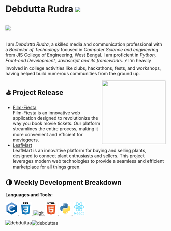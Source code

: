 <h1>Debdutta Rudra</a> <img
src="https://github.com/blackcater/blackcater/raw/main/images/Hi.gif" height="32" /></h1>

<br />

<a href="mailto:rudradebdutta20@gmail.com">
  <img src="https://github.com/blackcater/blackcater/raw/main/images/social-gmail.svg" height="40" />
</a>

<br />
<br />

I am *Debdutta Rudra*, a skilled media and communication professional with a _Bachelor of Technology_ focused in _Computer Science and engineering_ from JIS College of Engineering, West Bengal. I am proficient in *Python, Front-end Development, Javascript and its frameworks*. ⚡ I'm heavily involved in college activities like clubs, hackathons, fests, and workshops, having helped build numerous communities from the ground up.

<a href="#"><img align="right" src="https://github.com/blackcater/blackcater/raw/main/images/banner.gif" width="200 " height="200" /></a>

## ⛳️ Project Release

- <a href='https://github.com/Debduttaa/Flim-Fiesta' target='_blank'>Film-Fiesta</a>
  <br/> Film-Fiesta is an innovative web application designed to revolutionize the way you book movie tickets. Our platform streamlines the entire process, making it more convenient and efficient for moviegoers.
- <a href='https://github.com/Debduttaa/LeafMart' target='_blank'>LeafMart</a>
  <br/> LeafMart is an innovative platform for buying and selling plants, designed to connect plant enthusiasts and sellers. This project leverages modern web technologies to provide a seamless and efficient marketplace for all things green.


## 🌗 Weekly Development Breakdown


<!-- wakatime_plugin_end -->

**Languages and Tools:**

<p align="left"> <a href="https://www.cprogramming.com/" target="_blank" rel="noreferrer"> <img src="https://raw.githubusercontent.com/devicons/devicon/master/icons/c/c-original.svg" alt="c" width="40" height="40"/> </a> <a href="https://www.w3schools.com/css/" target="_blank" rel="noreferrer"> <img src="https://raw.githubusercontent.com/devicons/devicon/master/icons/css3/css3-original-wordmark.svg" alt="css3" width="40" height="40"/> </a> <a href="https://git-scm.com/" target="_blank" rel="noreferrer"> <img src="https://www.vectorlogo.zone/logos/git-scm/git-scm-icon.svg" alt="git" width="40" height="40"/> </a> <a href="https://www.w3.org/html/" target="_blank" rel="noreferrer"> <img src="https://raw.githubusercontent.com/devicons/devicon/master/icons/html5/html5-original-wordmark.svg" alt="html5" width="40" height="40"/> </a> <a href="https://www.python.org" target="_blank" rel="noreferrer"> <img src="https://raw.githubusercontent.com/devicons/devicon/master/icons/python/python-original.svg" alt="python" width="40" height="40"/> </a> <a href="https://reactjs.org/" target="_blank" rel="noreferrer"> <img src="https://raw.githubusercontent.com/devicons/devicon/master/icons/react/react-original-wordmark.svg" alt="react" width="40" height="40"/> </a> 
</p>

<p><img align="left" src="https://github-readme-stats.vercel.app/api/top-langs?username=debduttaa&show_icons=true&locale=en&layout=compact" alt="debduttaa" /></p>

<p><img align="center" src="https://github-readme-streak-stats.herokuapp.com/?user=debduttaa&" alt="debduttaa" /></p>

